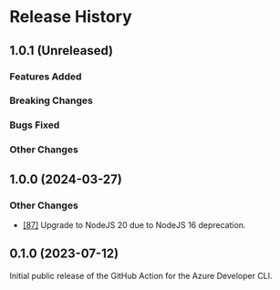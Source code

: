 # Release History

## 1.0.1 (Unreleased)

### Features Added

### Breaking Changes

### Bugs Fixed

### Other Changes

## 1.0.0 (2024-03-27)

### Other Changes

- [[87]](https://github.com/Azure/setup-azd/pull/87) Upgrade to NodeJS 20 due to NodeJS 16 deprecation.

## 0.1.0 (2023-07-12)

Initial public release of the GitHub Action for the Azure Developer CLI.

